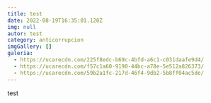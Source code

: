 ```yaml
---
title: test
date: 2022-08-19T16:35:01.120Z
img: null
autor: test
category: anticorrupcion
imgGallery: []
galeria:
  - https://ucarecdn.com/225f8edc-b69c-4bfd-a6c1-c031daafe9d4/
  - https://ucarecdn.com/f57c1a60-9190-44bc-a78e-5e512a826373/
  - https://ucarecdn.com/59b2a1fc-217d-46f4-9db2-5b8ff04ac5de/
---
```

test